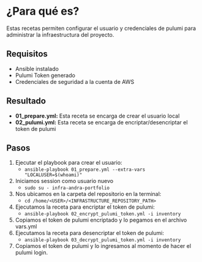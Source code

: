 
# ¿Para qué es?

Estas recetas permiten configurar el usuario y credenciales de pulumi para administrar la infraestructura del proyecto.

## Requisitos

* Ansible instalado
* Pulumi Token generado
* Credenciales de seguridad a la cuenta de AWS

## Resultado

* __01_prepare.yml:__ Esta receta se encarga de crear el usuario local
* __02_pulumi.yml:__ Esta receta se encarga de encriptar/desencriptar el token de pulumi

## Pasos

1. Ejecutar el playbook para crear el usuario:
    * `ansible-playbook 01_prepare.yml --extra-vars "LOCALUSER=$(whoami)"`
2. Iniciamos session como usuario nuevo
    * `sudo su - infra-andra-portfolio`
3. Nos ubicamos en la carpeta del repositorio en la terminal:
   * `cd /home/<USER>/<INFRASTRUCTURE_REPOSITORY_PATH>`
4. Ejecutamos la receta para encriptar el token de pulumi:
   * `ansible-playbook 02_encrypt_pulumi_token.yml -i inventory`
5. Copiamos el token de pulumi encriptado y lo pegamos en el archivo vars.yml
6. Ejecutamos la receta para desencriptar el token de pulumi:
   * `ansible-playbook 03_decrypt_pulumi_token.yml -i inventory`
7. Copiamos el token de pulumi y lo ingresamos al momento de hacer el pulumi login.
